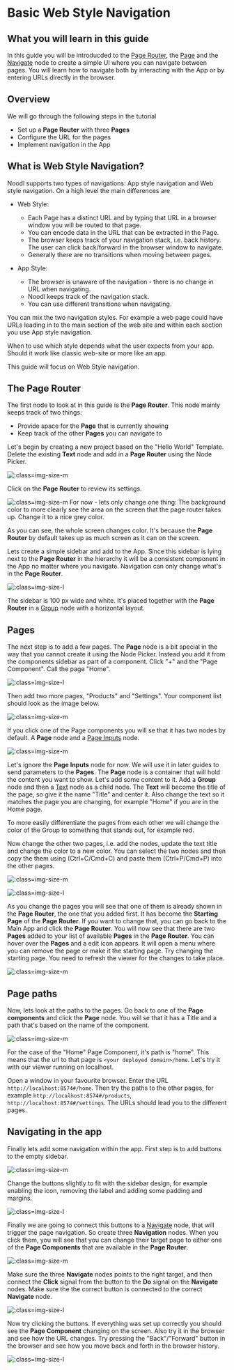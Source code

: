 # Basic Web Style Navigation

## What you will learn in this guide
In this guide you will be introducded to the [Page Router](/nodes/navigation/page-router/), the [Page](/nodes/navigation/page/) and the [Navigate](/nodes/navigation/navigate/) node to create a simple UI where you can navigate between pages. You will learn how to navigate both by interacting with the App or by entering URLs directly in the browser.

## Overview
We will go through the following steps in the tutorial

* Set up a **Page Router** with three **Pages**
* Configure the URL for the pages
* Implement navigation in the App

## What is Web Style Navigation?
Noodl supports two types of navigations: App style navigation and Web style navigation. On a high level the main differences are

* Web Style:
	* Each Page has a distinct URL and by typing that URL in a browser window you will be routed to that page.
	* You can encode data in the URL that can be extracted in the Page.
	* The browser keeps track of your navigation stack, i.e. back history. The user can click back/forward in the browser window to navigate.
	* Generally there are no transitions when moving between pages.

* App Style:
	* The browser is unaware of the navigation - there is no change in URL when navigating.
	* Noodl keeps track of the navigation stack.
	* You can use different transitions when navigating.

You can mix the two navigation styles. For example a web page could have URLs leading in to the main section of the web site and within each section you use App style navigation.

When to use which style depends what the user expects from your app. Should it work like classic web-site or more like an app.

This guide will focus on Web Style navigation.

## The Page Router

The first node to look at in this guide is the **Page Router**. This node mainly keeps track of two things:
* Provide space for the **Page** that is currently showing
* Keep track of the other **Pages** you can navigate to

Let's begin by creating a new project based on the "Hello World" Template. Delete the existing **Text** node and add in a **Page Router** using the Node Picker.

![](./page-router-1.png ':class=img-size-m')

Click on the **Page Router** to review its settings.

![](./page-router-2.png ':class=img-size-m')
For now - lets only change one thing: The background color to more clearly see the area on the screen that the page router takes up. Change it to a nice grey color.

As you can see, the whole screen changes color. It's because the **Page Router** by default takes up as much screen as it can on the screen.

Lets create a simple sidebar and add to the App. Since this sidebar is lying next to the **Page Router** in the hierarchy it will be a consistent component in the App no matter where you navigate. Navigation can only change what's in the **Page Router**.

![](./ui-1.png ':class=img-size-l')

The sidebar is 100 px wide and white. It's placed together with the **Page Router** in a [Group](/nodes/ui-elements/group/) node with a horizontal layout.

## Pages
The next step is to add a few pages. The **Page** node is a bit special in the way that you cannot create it using the Node Picker. Instead you add it from the components sidebar as part of a component. Click "+" and the "Page Component". Call the page "Home".

![](./add-page-component.png ':class=img-size-l')

Then add two more pages, "Products" and "Settings". Your component list should look as the image below.

![](./components.png ':class=img-size-m')

If you click one of the Page components you will se that it has two nodes by default. A **Page** node and a [Page Inputs](/nodes/navigation/page-inputs/) node.

![](./page-1.png ':class=img-size-m')

Let's ignore the **Page Inputs** node for now. We will use it in later guides to send parameters to the **Pages**.
The **Page** node is a container that will hold the content you want to show. Let's add some content to it.
Add a **Group** node and then a [Text](/nodes/ui-elements/text/) node as a child node. The **Text** will become the title of the page, so give it the name "Title" and center it. Also change the text so it matches the page you are changing, for example "Home" if you are in the Home page.

To more easily differentiate the pages from each other we will change the color of the Group to something that stands out, for example red.

Now change the other two pages, i.e. add the nodes, update the text title and change the color to a new color. You can select the two nodes and then copy the them using (Ctrl+C/Cmd+C) and paste them (Ctrl+P/Cmd+P) into the other pages.

![](./page-2.png ':class=img-size-m')

![](./screen.png ':class=img-size-l')

As you change the pages you will see that one of them is already shown in the **Page Router**, the one that you added first. It has become the **Starting Page** of the **Page Router**. If you want to change that, you can go back to the Main App and click the **Page Router**. You will now see that there are two **Pages** added to your list of available **Pages** in the **Page Router**. You can hover over the **Pages** and a edit icon appears. It will open a menu where you can remove the page or make it the starting page. Try changing the starting page. You need to refresh the viewer for the changes to take place.

![](./page-router-3.png ':class=img-size-m')

## Page paths
Now, lets look at the paths to the pages. Go back to one of the **Page components** and click the **Page** node. You will se that it has a Title and a path that's based on the name of the component. 

![](./page-props.png ':class=img-size-m')

For the case of the "Home" Page Component, it's path is "home". This means that the url to that page is `<your deployed domain>/home`. Let's try it with our viewer running on localhost.

Open a window in your favourite browser. Enter the URL `http://localhost:8574#/home`. Then try the paths to the other pages, for example `http://localhost:8574#/products`, `http://localhost:8574#/settings`. The URLs should lead you to the different pages.

## Navigating in the app
Finally lets add some navigation within the app. First step is to add buttons to the empty sidebar.

![](./sidebar-1.png ':class=img-size-m')

Change the buttons slightly to fit with the sidebar design, for example enabling the icon, removing the label and adding some padding and margins.

![](./ui-2.png ':class=img-size-l')

Finally we are going to connect this buttons to a [Navigate](/nodes/navigation/navigate/) node, that will trigger the page navigation. So create three **Navigation** nodes. When you click them, you will see that you can change their target page to either one of the **Page Components** that are available in the **Page Router**.

![](./navigate-1.png ':class=img-size-m')

Make sure the three **Navigate** nodes points to the right target, and then connect the **Click** signal from the button to the **Do** signal on the **Navigate** nodes. Make sure the the correct button is connected to the correct **Navigate** node.

![](./signal-1.png ':class=img-size-l')

Now try clicking the buttons. If everything was set up correctly you should see the **Page Component** changing on the screen. Also try it in the browser and see how the URL changes. Try pressing the "Back"/"Forward" button in the browser and see how you move back and forth in the browser history.

![](./final.gif ':class=img-size-l')